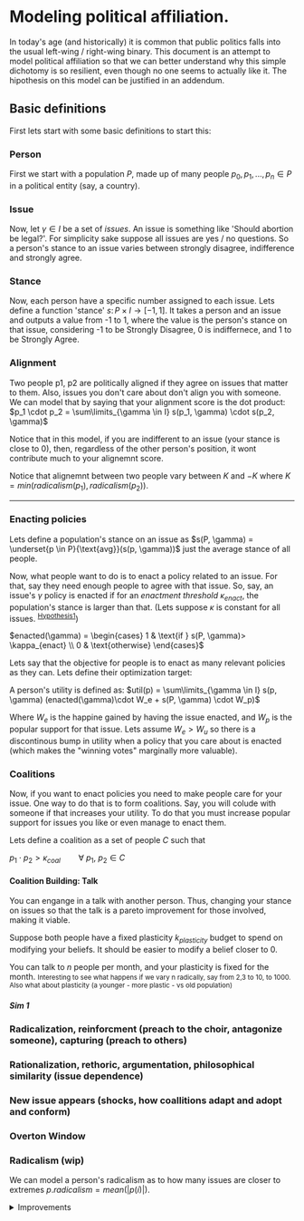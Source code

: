# Modeling political affiliation.
In today's age (and historically) it is common that public politics falls into the usual left-wing / right-wing binary. This document is an attempt to model political affiliation so that we can better understand why this simple dichotomy is so resilient, even though no one seems to actually like it.
The hipothesis on this model can be justified in an addendum.

## Basic definitions
First lets start with some basic definitions to start this:

### Person
First we start with a population $P$, made up of many people $p_0, p_1, ..., p_n \in P$ in a political entity (say, a country). 

### Issue
Now, let $\gamma \in I$ be a set of _issues_. An issue is something like 'Should abortion be legal?'. For simplicity sake suppose all issues are yes / no questions. So a person's stance to an issue varies between strongly disagree, indifference and strongly agree.

### Stance
Now, each person have a specific number assigned to each issue. Lets define a function 'stance' $s\colon P \times I \rightarrow [-1, 1]$. It takes a person and an issue and outputs a value from -1 to 1, where the value is the person's stance on that issue, considering -1 to be Strongly Disagree, 0 is indiffernece, and 1 to be Strongly Agree. 

### Alignment
Two people p1, p2 are politically aligned if they agree on issues that matter to them. Also, issues you don't care about don't align you with someone. We can model that by saying that your alignment score is the dot product: $p_1 \cdot p_2 = \sum\limits_{\gamma \in I} s(p_1, \gamma) \cdot s(p_2, \gamma)$

Notice that in this model, if you are indifferent to an issue (your stance is close to 0), then, regardless of the other person's position, it wont contribute much to your alignemnt score.

Notice that alignemnt between two people vary between $K$ and $-K$ where $K = min(radicalism(p_1), radicalism(p_2))$.

--- 

### Enacting policies

Lets define a population's stance on an issue as $s(P, \gamma) = \underset{p \in P}{\text{avg}}(s(p, \gamma))$ just the average stance of all people.

Now, what people want to do is to enact a policy related to an issue. For that, say they need enough people to agree with that issue. So, say, an issue's $\gamma$ policy is enacted if for an _enactment threshold_ $\kappa_{enact}$, the population's stance is larger than that.
(Lets suppose $\kappa$ is constant for all issues. <sup>[Hypothesis1]</sup>)


$enacted(\gamma) = \begin{cases}
1 & \text{if } s(P, \gamma)> \kappa_{enact} \\
0 & \text{otherwise}
\end{cases}$

Lets say that the objective for people is to enact as many relevant policies as they can. Lets define their optimization target:

A person's utility is defined as: $util(p) = \sum\limits_{\gamma \in I} s(p, \gamma) (enacted(\gamma)\cdot W_e +  s(P, \gamma) \cdot W_p)$

Where $W_e$ is the happine gained by having the issue enacted, and $W_p$ is the popular support for that issue. Lets assume $W_e > W_u$ so there is a discontinous bump in utility when a policy that you care about is enacted (which makes the "winning votes" marginally more valuable).

### Coalitions

Now, if you want to enact policies you need to make people care for your issue. One way to do that is to form coalitions. Say, you will colude with someone if that increases your utility. To do that you must increase popular support for issues you like or even manage to enact them.

Lets define a coalition as a set of people $C$ such that 

$p_1 \cdot p_2 > \kappa_{coal}\qquad \forall\  p_1,\ p_2 \in C$

#### Coalition Building: Talk

You can engange in a talk with another person. Thus, changing your stance on issues so that the talk is a pareto improvement for those involved, making it viable.

Suppose both people have a fixed plasticity $k_{plasticity}$ budget to spend on modifying your beliefs. It should be easier to modify a belief closer to 0.

You can talk to $n$ people per month, and your plasticity is fixed for the month. <small> Interesting to see what happens if we vary n radically, say from 2,3 to 10, to 1000. Also what about plasticity (a younger - more plastic - vs old population)</small>

##### Sim 1



### Radicalization, reinforcment (preach to the choir, antagonize someone), capturing (preach to others)

### Rationalization, rethoric, argumentation, philosophical similarity (issue dependence)

### New issue appears (shocks, how coallitions adapt and adopt and conform)




### Overton Window


### Radicalism (wip)
We can model a person's radicalism as to how many issues are closer to extremes $p.radicalism = mean(|p(i)|)$.
<details><summary> Improvements </summary>
How to normalize this? Maybe we should have an issue weight as well. You can agree with something but dont care so much. Maybe condense weight into a single variable by using a different question like: how much time of your life would you give up to enact / repeal this? Nothing / Sacrifice your Life.
</details>


[Hypothesis1]: this